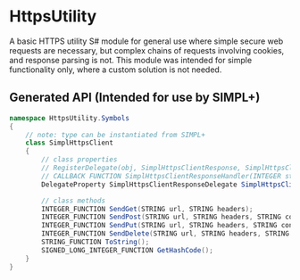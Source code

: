 # HttpsUtility
A basic HTTPS utility S# module for general use where simple secure web requests are necessary, but complex chains of requests involving cookies, and response parsing is not. This module was intended for simple functionality only, where a custom solution is not needed.

## Generated API (Intended for use by SIMPL+)
```cs
namespace HttpsUtility.Symbols
{
	// note: type can be instantiated from SIMPL+
	class SimplHttpsClient
	{
		// class properties
		// RegisterDelegate(obj, SimplHttpsClientResponse, SimplHttpsClientResponseHandler);
		// CALLBACK FUNCTION SimplHttpsClientResponseHandler(INTEGER status, STRING responseUrl, STRING content);
		DelegateProperty SimplHttpsClientResponseDelegate SimplHttpsClientResponse(INTEGER status, STRING responseUrl, STRING content);

		// class methods
		INTEGER_FUNCTION SendGet(STRING url, STRING headers);
		INTEGER_FUNCTION SendPost(STRING url, STRING headers, STRING content);
		INTEGER_FUNCTION SendPut(STRING url, STRING headers, STRING content);
		INTEGER_FUNCTION SendDelete(STRING url, STRING headers, STRING content);
		STRING_FUNCTION ToString();
		SIGNED_LONG_INTEGER_FUNCTION GetHashCode();
	}
}
```
